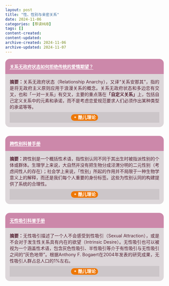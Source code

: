 ```yaml
---
layout: post
title: "性、性别与亲密关系"
date: 2024-11-06
categories: [荐读HUB]
tags: []
content-created: 
content-updated: 
archive-created: 2024-11-06
archive-updated: 2024-11-07
---
```


<div style="margin: 0 0 2em 0">
<div style="border-radius: 1em 1em 0 0; background: #c8a; min-height: 1em; padding: 1em; color: #fff">
<h3 style="margin: 0; font-size: 1em"><a href="https://mp.weixin.qq.com/s/Ttim0D6oYMZ86OqWuitgsg" style="text-decoration: underline; text-underline-offset: 0.2em; color: #fff">关系无政府状态如何拒绝传统的爱情期望？</a></h3>
</div>
<div style="border-radius: 0 0 1em 1em; background: #ddd7da; min-height: 4em; padding: 1em; color: #523; text-align: justify">
<b>摘要：</b>关系无政府状态（Relationship Anarchy），又译“关系安那其”，指的是将无政府主义原则应用于浪漫关系的概念。关系无政府状态和多边恋有交叉，也和「一对一关系」有交叉，主要的重点落在<b>「自定义关系」</b>上，包括自己定义关系中的元素和承诺，而不是考虑恋爱规范要求人们必须作出某种类型的承诺等等。
<div style="margin: 0.5em 0 0 0; text-align: center; background: #ccc6c9; padding: 0.5em 0">
<span style="background: #ee7700; color: white; padding: 0.1em 0.5em 0.2em 0.5em; border-radius: 1em">
<b>⚬ 酷儿理论</b></span>
</div>
</div>
</div>

<div style="margin: 0 0 2em 0">
<div style="border-radius: 1em 1em 0 0; background: #c8a; min-height: 1em; padding: 1em; color: #fff">
<h3 style="margin: 0; font-size: 1em"><a href="https://d.xiumi.us/board/v5/43CGL/538847323" style="text-decoration: underline; text-underline-offset: 0.2em; color: #fff">跨性别科普手册</a></h3>
</div>
<div style="border-radius: 0 0 1em 1em; background: #ddd7da; min-height: 4em; padding: 1em; color: #523; text-align: justify">
<b>摘要：</b>跨性别是一个概括性术语，指性别认同不同于其出生时被指派性别的个体或群体。生理学上来说，大自然并没有把生物分成泾渭分明的二元性别（考虑间性人的存在）；社会学上来说，「性别」所起的作用并不局限于一种生物学意义上的解释，而还是我们每个人重要的身份标签。这些为性别认同的构建提供了系统的合理性。
<div style="margin: 0.5em 0 0 0; text-align: center; background: #ccc6c9; padding: 0.5em 0">
<span style="background: #ee7700; color: white; padding: 0.1em 0.5em 0.2em 0.5em; border-radius: 1em">
<b>⚬ 酷儿理论</b></span>
</div>
</div>
</div>

<div style="margin: 0 0 2em 0">
<div style="border-radius: 1em 1em 0 0; background: #c8a; min-height: 1em; padding: 1em; color: #fff">
<h3 style="margin: 0; font-size: 1em"><a href="https://r.xiumi.us/board/v5/43CGL/474168014" style="text-decoration: underline; text-underline-offset: 0.2em; color: #fff">无性吸引科普手册</a></h3>
</div>
<div style="border-radius: 0 0 1em 1em; background: #ddd7da; min-height: 4em; padding: 1em; color: #523; text-align: justify">
<b>摘要：</b>无性吸引描述了一个人不会感受到性吸引（Sexual Attraction），或是不会对于发生性关系具有内在的欲望（Intrinsic Desire）。无性吸引也可以被视为一个涵盖性术语，包含灰色性吸引、半性吸引等介于有性吸引与无性吸引之间的“灰色地带”。根据Anthony F. Bogaert在2004年发表的研究成果，无性吸引人群占总人口的1%左右。
<div style="margin: 0.5em 0 0 0; text-align: center; background: #ccc6c9; padding: 0.5em 0">
<span style="background: #ee7700; color: white; padding: 0.1em 0.5em 0.2em 0.5em; border-radius: 1em">
<b>⚬ 酷儿理论</b></span>
</div>
</div>
</div>
